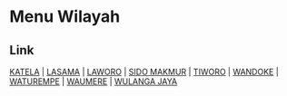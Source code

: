 # Menu Wilayah

## Link

[KATELA](https://github.com/gigit-pemilu/pemilu-2024-74-sulawesi-tenggara/tree/main/pileg-dpr/hitung-suara/sub/74-sulawesi-tenggara/sub/13-muna-barat/sub/09-tiworo-kepulauan/sub/2001-katela)
 | 
[LASAMA](https://github.com/gigit-pemilu/pemilu-2024-74-sulawesi-tenggara/tree/main/pileg-dpr/hitung-suara/sub/74-sulawesi-tenggara/sub/13-muna-barat/sub/09-tiworo-kepulauan/sub/2002-lasama)
 | 
[LAWORO](https://github.com/gigit-pemilu/pemilu-2024-74-sulawesi-tenggara/tree/main/pileg-dpr/hitung-suara/sub/74-sulawesi-tenggara/sub/13-muna-barat/sub/09-tiworo-kepulauan/sub/2007-laworo)
 | 
[SIDO MAKMUR](https://github.com/gigit-pemilu/pemilu-2024-74-sulawesi-tenggara/tree/main/pileg-dpr/hitung-suara/sub/74-sulawesi-tenggara/sub/13-muna-barat/sub/09-tiworo-kepulauan/sub/2003-sido-makmur)
 | 
[TIWORO](https://github.com/gigit-pemilu/pemilu-2024-74-sulawesi-tenggara/tree/main/pileg-dpr/hitung-suara/sub/74-sulawesi-tenggara/sub/13-muna-barat/sub/09-tiworo-kepulauan/sub/1005-tiworo)
 | 
[WANDOKE](https://github.com/gigit-pemilu/pemilu-2024-74-sulawesi-tenggara/tree/main/pileg-dpr/hitung-suara/sub/74-sulawesi-tenggara/sub/13-muna-barat/sub/09-tiworo-kepulauan/sub/2009-wandoke)
 | 
[WATUREMPE](https://github.com/gigit-pemilu/pemilu-2024-74-sulawesi-tenggara/tree/main/pileg-dpr/hitung-suara/sub/74-sulawesi-tenggara/sub/13-muna-barat/sub/09-tiworo-kepulauan/sub/2006-waturempe)
 | 
[WAUMERE](https://github.com/gigit-pemilu/pemilu-2024-74-sulawesi-tenggara/tree/main/pileg-dpr/hitung-suara/sub/74-sulawesi-tenggara/sub/13-muna-barat/sub/09-tiworo-kepulauan/sub/1004-waumere)
 | 
[WULANGA JAYA](https://github.com/gigit-pemilu/pemilu-2024-74-sulawesi-tenggara/tree/main/pileg-dpr/hitung-suara/sub/74-sulawesi-tenggara/sub/13-muna-barat/sub/09-tiworo-kepulauan/sub/2008-wulanga-jaya)

